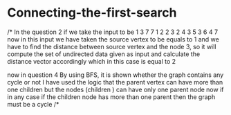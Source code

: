 # Connecting-the-first-search


/* In the question 2 
if we take the input to be 
1 3
7 7
1 2 
2 3
2 4
3 5
3 6
4 7
now in this input we have taken the source vertex to be equals to 1 and we have to find the distance between source vertex and the node 3, so it will compute the set of undirected data given as input and calculate the distance vector accordingly which in this case is equal to 2


now in question 4 
By using BFS, it is shown whether the graph contains any cycle or not 
I have used the logic that the parent vertex can have more than one children but the nodes (children ) can have only one parent node
now if in any case if the children node has more than one parent then the graph must be a cycle 
/*
